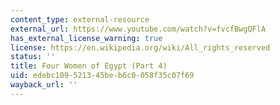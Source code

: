 ```yaml
---
content_type: external-resource
external_url: https://www.youtube.com/watch?v=fvcfBwgQFlA
has_external_license_warning: true
license: https://en.wikipedia.org/wiki/All_rights_reserved
status: ''
title: Four Women of Egypt (Part 4)
uid: edebc109-5213-45be-b6c0-058f35c07f69
wayback_url: ''
---
```

